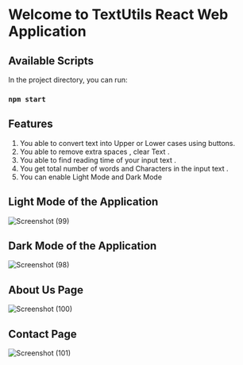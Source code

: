 # Welcome to TextUtils React Web Application



## Available Scripts

In the project directory, you can run:

### `npm start`

## Features

1. You able to convert text into Upper or Lower cases using buttons.
2. You able to remove extra spaces , clear Text .
3. You able to find reading time of your input text .
4. You get total number of words and Characters in the input text .
5. You can enable Light Mode and Dark Mode  


## Light Mode of the Application
![Screenshot (99)](https://user-images.githubusercontent.com/69101908/156064108-a67ee41d-84f6-4330-b377-224aa7c27328.png)


## Dark Mode of the Application
![Screenshot (98)](https://user-images.githubusercontent.com/69101908/156064151-b3866999-ccbc-4066-9454-8e0c63fe3b79.png)

## About Us Page
![Screenshot (100)](https://user-images.githubusercontent.com/69101908/156252848-66507e6c-2b92-4020-8147-55d75544bfbc.png)

## Contact Page
![Screenshot (101)](https://user-images.githubusercontent.com/69101908/156252898-eca1c64a-4c11-482b-9d7e-c3efdda85138.png)

